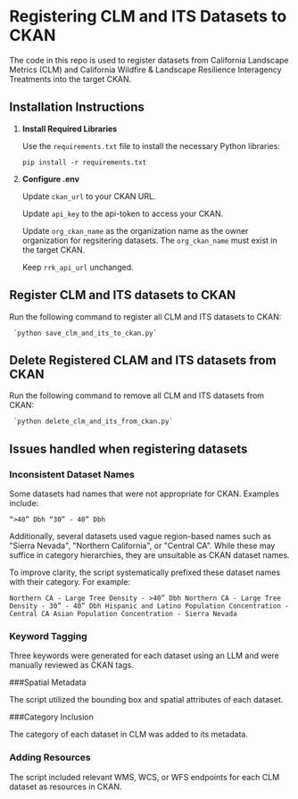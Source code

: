 # Registering CLM and ITS Datasets to CKAN

The code in this repo is used to register datasets from California Landscape Metrics (CLM) and California Wildfire & Landscape Resilience Interagency Treatments into the target CKAN.

## Installation Instructions

1. **Install Required Libraries**  

   Use the `requirements.txt` file to install the necessary Python libraries:
   
   `pip install -r requirements.txt`

3. **Configure .env**

   Update `ckan_url` to your CKAN URL.

   Update `api_key` to the api-token to access your CKAN.	

   Update `org_ckan_name` as the organization name as the owner organization for regsitering datasets. The `org_ckan_name` must exist in the target CKAN.

   Keep `rrk_api_url` unchanged.

## Register CLM and ITS datasets to CKAN

   Run the following command to register all CLM and ITS datasets to CKAN:

   	 `python save_clm_and_its_to_ckan.py`

## Delete Registered CLAM and ITS datasets from CKAN

   Run the following command to remove all CLM and ITS datasets from CKAN:

   	 `python delete_clm_and_its_from_ckan.py`

## Issues handled when registering datasets


### Inconsistent Dataset Names
Some datasets had names that were not appropriate for CKAN. Examples include:

`
     “>40” Dbh
     “30” - 40” Dbh
`

Additionally, several datasets used vague region-based names such as "Sierra Nevada", "Northern California", or "Central CA". While these may suffice in category hierarchies, they are unsuitable as CKAN dataset names.

To improve clarity, the script systematically prefixed these dataset names with their category. For example:

`
     Northern CA - Large Tree Density - >40” Dbh
     Northern CA - Large Tree Density - 30” - 40” Dbh
     Hispanic and Latino Population Concentration - Central CA
     Asian Population Concentration - Sierra Nevada
`

### Keyword Tagging

Three keywords were generated for each dataset using an LLM and were manually reviewed as CKAN tags.

###Spatial Metadata

The script utilized the bounding box and spatial attributes of each dataset.

###Category Inclusion

The category of each dataset in CLM was added to its metadata.

### Adding Resources

The script included relevant WMS, WCS, or WFS endpoints for each CLM dataset as resources in CKAN.